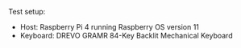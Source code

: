Test setup:

- Host: Raspberry Pi 4 running Raspberry OS version 11
- Keyboard: DREVO GRAMR 84-Key Backlit Mechanical Keyboard
